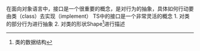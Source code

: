在面向对象语言中，接口是一个很重要的概念，是对行为的抽象，具体如何行动要由类（class）去实现（implement）
TS中的接口是一个非常灵活的概念
	1. 对类的部分行为进行抽象
	2. 对类的形状Shape[^1]进行描述

[^1]: 类的数据结构
